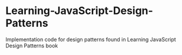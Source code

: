 # Learning-JavaScript-Design-Patterns
Implementation code for design patterns found in Learning JavaScript Design Patterns book
